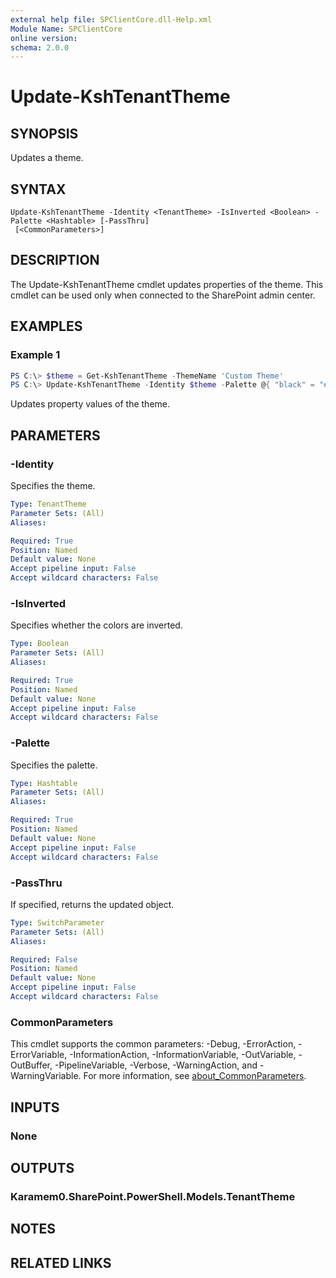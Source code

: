 ```yaml
---
external help file: SPClientCore.dll-Help.xml
Module Name: SPClientCore
online version:
schema: 2.0.0
---
```


# Update-KshTenantTheme

## SYNOPSIS
Updates a theme.

## SYNTAX

```
Update-KshTenantTheme -Identity <TenantTheme> -IsInverted <Boolean> -Palette <Hashtable> [-PassThru]
 [<CommonParameters>]
```

## DESCRIPTION
The Update-KshTenantTheme cmdlet updates properties of the theme.
This cmdlet can be used only when connected to the SharePoint admin center.

## EXAMPLES

### Example 1
```powershell
PS C:\> $theme = Get-KshTenantTheme -ThemeName 'Custom Theme'
PS C:\> Update-KshTenantTheme -Identity $theme -Palette @{ "black" = "#0f0f0f" }
```

Updates property values of the theme.

## PARAMETERS

### -Identity
Specifies the theme.

```yaml
Type: TenantTheme
Parameter Sets: (All)
Aliases:

Required: True
Position: Named
Default value: None
Accept pipeline input: False
Accept wildcard characters: False
```

### -IsInverted
Specifies whether the colors are inverted.

```yaml
Type: Boolean
Parameter Sets: (All)
Aliases:

Required: True
Position: Named
Default value: None
Accept pipeline input: False
Accept wildcard characters: False
```

### -Palette
Specifies the palette.

```yaml
Type: Hashtable
Parameter Sets: (All)
Aliases:

Required: True
Position: Named
Default value: None
Accept pipeline input: False
Accept wildcard characters: False
```

### -PassThru
If specified, returns the updated object.

```yaml
Type: SwitchParameter
Parameter Sets: (All)
Aliases:

Required: False
Position: Named
Default value: None
Accept pipeline input: False
Accept wildcard characters: False
```

### CommonParameters
This cmdlet supports the common parameters: -Debug, -ErrorAction, -ErrorVariable, -InformationAction, -InformationVariable, -OutVariable, -OutBuffer, -PipelineVariable, -Verbose, -WarningAction, and -WarningVariable. For more information, see [about_CommonParameters](http://go.microsoft.com/fwlink/?LinkID=113216).

## INPUTS

### None

## OUTPUTS

### Karamem0.SharePoint.PowerShell.Models.TenantTheme

## NOTES

## RELATED LINKS
